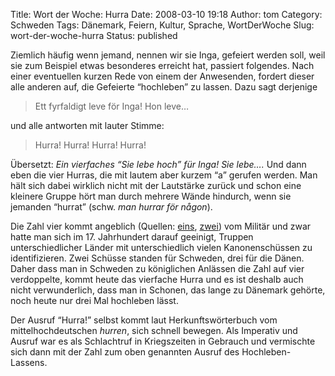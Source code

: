 Title: Wort der Woche: Hurra
Date: 2008-03-10 19:18
Author: tom
Category: Schweden
Tags: Dänemark, Feiern, Kultur, Sprache, WortDerWoche
Slug: wort-der-woche-hurra
Status: published

Ziemlich häufig wenn jemand, nennen wir sie Inga, gefeiert werden soll,
weil sie zum Beispiel etwas besonderes erreicht hat, passiert folgendes.
Nach einer eventuellen kurzen Rede von einem der Anwesenden, fordert
dieser alle anderen auf, die Gefeierte “hochleben” zu lassen. Dazu sagt
derjenige

> Ett fyrfaldigt leve för Inga! Hon leve…

und alle antworten mit lauter Stimme:

> Hurra! Hurra! Hurra! Hurra!

Übersetzt: *Ein vierfaches “Sie lebe hoch” für Inga! Sie lebe….* Und
dann eben die vier Hurras, die mit lautem aber kurzem “a” gerufen
werden. Man hält sich dabei wirklich nicht mit der Lautstärke zurück und
schon eine kleinere Gruppe hört man durch mehrere Wände hindurch, wenn
sie jemanden “hurrat” (schw. *man hurrar för någon*).

Die Zahl vier kommt angeblich (Quellen:
[eins](http://www.kolumbus.fi/seanhype/luckan/seniornet/hurrar.htm),
[zwei](http://www.dn.se/DNet/jsp/polopoly.jsp?d=299&a=514679)) vom
Militär und zwar hatte man sich im 17. Jahrhundert darauf geeinigt,
Truppen unterschiedlicher Länder mit unterschiedlich vielen
Kanonenschüssen zu identifizieren. Zwei Schüsse standen für Schweden,
drei für die Dänen. Daher dass man in Schweden zu königlichen Anlässen
die Zahl auf vier verdoppelte, kommt heute das vierfache Hurra und es
ist deshalb auch nicht verwunderlich, dass man in Schonen, das lange zu
Dänemark gehörte, noch heute nur drei Mal hochleben lässt.

Der Ausruf “Hurra!” selbst kommt laut Herkunftswörterbuch vom
mittelhochdeutschen *hurren*, sich schnell bewegen. Als Imperativ und
Ausruf war es als Schlachtruf in Kriegszeiten in Gebrauch und vermischte
sich dann mit der Zahl zum oben genannten Ausruf des Hochleben-Lassens.

